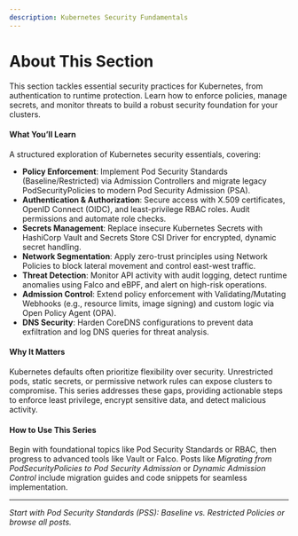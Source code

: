 ```yaml
---
description: Kubernetes Security Fundamentals
---
```


# About This Section

This section tackles essential security practices for Kubernetes, from authentication to runtime protection. Learn how to enforce policies, manage secrets, and monitor threats to build a robust security foundation for your clusters.

#### **What You’ll Learn**

A structured exploration of Kubernetes security essentials, covering:

* **Policy Enforcement**: Implement Pod Security Standards (Baseline/Restricted) via Admission Controllers and migrate legacy PodSecurityPolicies to modern Pod Security Admission (PSA).
* **Authentication & Authorization**: Secure access with X.509 certificates, OpenID Connect (OIDC), and least-privilege RBAC roles. Audit permissions and automate role checks.
* **Secrets Management**: Replace insecure Kubernetes Secrets with HashiCorp Vault and Secrets Store CSI Driver for encrypted, dynamic secret handling.
* **Network Segmentation**: Apply zero-trust principles using Network Policies to block lateral movement and control east-west traffic.
* **Threat Detection**: Monitor API activity with audit logging, detect runtime anomalies using Falco and eBPF, and alert on high-risk operations.
* **Admission Control**: Extend policy enforcement with Validating/Mutating Webhooks (e.g., resource limits, image signing) and custom logic via Open Policy Agent (OPA).
* **DNS Security**: Harden CoreDNS configurations to prevent data exfiltration and log DNS queries for threat analysis.

#### **Why It Matters**

Kubernetes defaults often prioritize flexibility over security. Unrestricted pods, static secrets, or permissive network rules can expose clusters to compromise. This series addresses these gaps, providing actionable steps to enforce least privilege, encrypt sensitive data, and detect malicious activity.

#### **How to Use This Series**

Begin with foundational topics like Pod Security Standards or RBAC, then progress to advanced tools like Vault or Falco. Posts like _Migrating from PodSecurityPolicies to Pod Security Admission_ or _Dynamic Admission Control_ include migration guides and code snippets for seamless implementation.

***

_Start with Pod Security Standards (PSS): Baseline vs. Restricted Policies or browse all posts._
